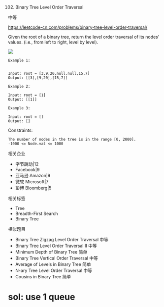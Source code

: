 102. Binary Tree Level Order Traversal

中等

https://leetcode-cn.com/problems/binary-tree-level-order-traversal/


Given the root of a binary tree, return the level order traversal of its nodes' values. (i.e., from left to right, level by level).

![](https://assets.leetcode.com/uploads/2021/02/19/tree1.jpg)
 
```
Example 1:


Input: root = [3,9,20,null,null,15,7]
Output: [[3],[9,20],[15,7]]

Example 2:

Input: root = [1]
Output: [[1]]

Example 3:

Input: root = []
Output: []
``` 

Constraints:
```
The number of nodes in the tree is in the range [0, 2000].
-1000 <= Node.val <= 1000
```

相关企业

- 字节跳动|12
- Facebook|9
- 亚马逊 Amazon|9
- 微软 Microsoft|7
- 彭博 Bloomberg|5

相关标签
- Tree
- Breadth-First Search
- Binary Tree

相似题目
- Binary Tree Zigzag Level Order Traversal
中等
- Binary Tree Level Order Traversal II
中等
- Minimum Depth of Binary Tree
简单
- Binary Tree Vertical Order Traversal
中等
- Average of Levels in Binary Tree
简单
- N-ary Tree Level Order Traversal
中等
- Cousins in Binary Tree
简单


# sol: use 1 queue

